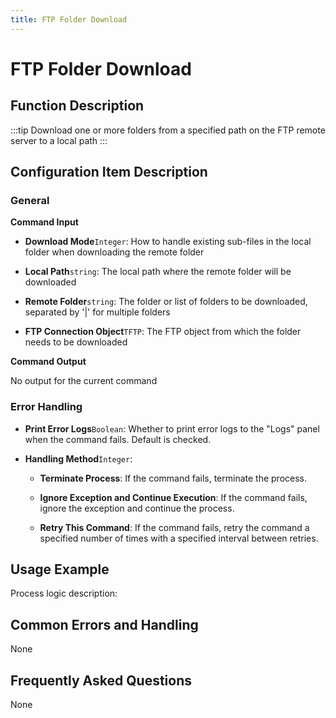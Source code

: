 ```yaml
---
title: FTP Folder Download
---
```


# FTP Folder Download

## Function Description

:::tip 
Download one or more folders from a specified path on the FTP remote server to a local path
:::

## Configuration Item Description

### General

**Command Input**

- **Download Mode**`Integer`: How to handle existing sub-files in the local folder when downloading the remote folder

- **Local Path**`string`: The local path where the remote folder will be downloaded

- **Remote Folder**`string`: The folder or list of folders to be downloaded, separated by '|' for multiple folders

- **FTP Connection Object**`TFTP`: The FTP object from which the folder needs to be downloaded


**Command Output**

No output for the current command


### Error Handling

- **Print Error Logs**`Boolean`: Whether to print error logs to the "Logs" panel when the command fails. Default is checked. 

- **Handling Method**`Integer`:

    - **Terminate Process**: If the command fails, terminate the process.

    - **Ignore Exception and Continue Execution**: If the command fails, ignore the exception and continue the process.

    - **Retry This Command**: If the command fails, retry the command a specified number of times with a specified interval between retries.

## Usage Example

Process logic description:

## Common Errors and Handling

None

## Frequently Asked Questions

None

